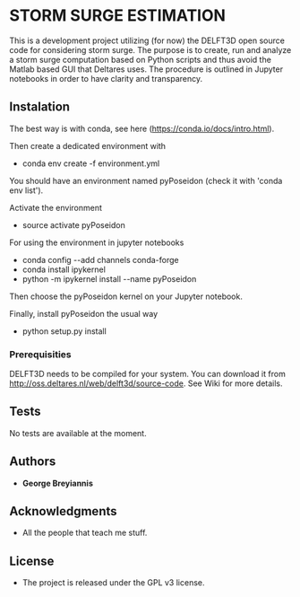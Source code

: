 STORM SURGE ESTIMATION
==============================

This is a development project utilizing (for now) the DELFT3D open source code for considering storm surge. The purpose is to create, run and analyze a storm surge computation based on Python scripts and thus avoid the Matlab based GUI that Deltares uses. The procedure is outlined in Jupyter notebooks in order to have clarity and transparency.

## Instalation

The best way is with conda, see here (https://conda.io/docs/intro.html).

Then create a dedicated environment with

* conda env create -f environment.yml 

You should have an environment named pyPoseidon (check it with 'conda env list').

Activate the environment 

* source activate pyPoseidon

For using the environment in jupyter notebooks

* conda config --add channels conda-forge
* conda install ipykernel
* python -m ipykernel install --name pyPoseidon

Then choose the pyPoseidon kernel on your Jupyter notebook. 

Finally, install pyPoseidon the usual way

* python setup.py install

### Prerequisities

DELFT3D needs to be compiled for your system. You can download it from http://oss.deltares.nl/web/delft3d/source-code. See Wiki for more details.

## Tests

No tests are available at the moment.

## Authors

* **George Breyiannis** 


## Acknowledgments

* All the people that teach me stuff.  

## License
* The project is released under the GPL v3 license. 

